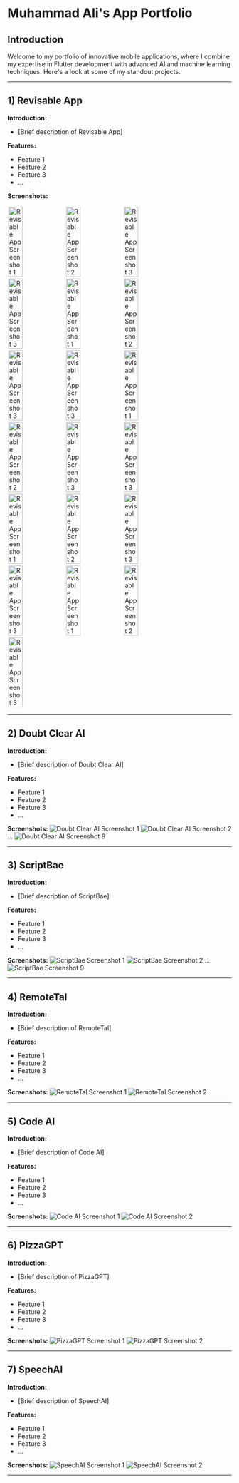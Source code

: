 # Muhammad Ali's App Portfolio

## Introduction

Welcome to my portfolio of innovative mobile applications, where I combine my expertise in Flutter development with advanced AI and machine learning techniques. Here's a look at some of my standout projects.

---

## 1) Revisable App

**Introduction:** 
- [Brief description of Revisable App]

**Features:**
- Feature 1
- Feature 2
- Feature 3
- ...

**Screenshots:**
<div style="display: flex;">
  <img src="Revisable/1.png" alt="Revisable App Screenshot 1" style="width: 25%; padding: 2px;">
  <img src="Revisable/2.png" alt="Revisable App Screenshot 2" style="width: 25%; padding: 2px;">
  <img src="Revisable/3.png" alt="Revisable App Screenshot 3" style="width: 25%; padding: 2px;">
</div>
<div style="display: flex;">
  <img src="Revisable/4.png" alt="Revisable App Screenshot 3" style="width: 25%; padding: 2px;">
  <img src="Revisable/5.png" alt="Revisable App Screenshot 1" style="width: 25%; padding: 2px;">
  <img src="Revisable/6.png" alt="Revisable App Screenshot 2" style="width: 25%; padding: 2px;">
</div>
<div style="display: flex;">
  <img src="Revisable/7.png" alt="Revisable App Screenshot 3" style="width: 25%; padding: 2px;">
  <img src="Revisable/8.png" alt="Revisable App Screenshot 3" style="width: 25%; padding: 2px;">
  <img src="Revisable/9.png" alt="Revisable App Screenshot 1" style="width: 25%; padding: 2px;">
</div>
<div style="display: flex;">
  <img src="Revisable/10.png" alt="Revisable App Screenshot 2" style="width: 25%; padding: 2px;">
  <img src="Revisable/11.png" alt="Revisable App Screenshot 3" style="width: 25%; padding: 2px;">
  <img src="Revisable/12.png" alt="Revisable App Screenshot 3" style="width: 25%; padding: 2px;">
</div>
<div style="display: flex;">
  <img src="Revisable/13.png" alt="Revisable App Screenshot 1" style="width: 25%; padding: 2px;">
  <img src="Revisable/14.png" alt="Revisable App Screenshot 2" style="width: 25%; padding: 2px;">
  <img src="Revisable/15.png" alt="Revisable App Screenshot 3" style="width: 25%; padding: 2px;">
</div>
<div style="display: flex;">
  <img src="Revisable/16.png" alt="Revisable App Screenshot 3" style="width: 25%; padding: 2px;">
  <img src="Revisable/17.png" alt="Revisable App Screenshot 1" style="width: 25%; padding: 2px;">
  <img src="Revisable/18.png" alt="Revisable App Screenshot 2" style="width: 25%; padding: 2px;">
</div>

<div style="display: flex;">
  <img src="Revisable/19.png" alt="Revisable App Screenshot 3" style="width: 25%; padding: 2px;">
</div>


---

## 2) Doubt Clear AI

**Introduction:** 
- [Brief description of Doubt Clear AI]

**Features:**
- Feature 1
- Feature 2
- Feature 3
- ...

**Screenshots:**
![Doubt Clear AI Screenshot 1](doubtclearai/1.png)
![Doubt Clear AI Screenshot 2](doubtclearai/2.png)
...
![Doubt Clear AI Screenshot 8](doubtclearai/8.png)

---

## 3) ScriptBae

**Introduction:** 
- [Brief description of ScriptBae]

**Features:**
- Feature 1
- Feature 2
- Feature 3
- ...

**Screenshots:**
![ScriptBae Screenshot 1](scriptbae/1.png)
![ScriptBae Screenshot 2](scriptbae/2.png)
...
![ScriptBae Screenshot 9](scriptbae/9.png)

---

## 4) RemoteTal

**Introduction:** 
- [Brief description of RemoteTal]

**Features:**
- Feature 1
- Feature 2
- Feature 3
- ...

**Screenshots:**
![RemoteTal Screenshot 1](remotetal/1.png)
![RemoteTal Screenshot 2](remotetal/2.png)

---

## 5) Code AI

**Introduction:** 
- [Brief description of Code AI]

**Features:**
- Feature 1
- Feature 2
- Feature 3
- ...

**Screenshots:**
![Code AI Screenshot 1](codeai/1.png)
![Code AI Screenshot 2](codeai/2.png)

---

## 6) PizzaGPT

**Introduction:** 
- [Brief description of PizzaGPT]

**Features:**
- Feature 1
- Feature 2
- Feature 3
- ...

**Screenshots:**
![PizzaGPT Screenshot 1](pizzagpt/1.png)
![PizzaGPT Screenshot 2](pizzagpt/2.png)

---

## 7) SpeechAI

**Introduction:** 
- [Brief description of SpeechAI]

**Features:**
- Feature 1
- Feature 2
- Feature 3
- ...

**Screenshots:**
![SpeechAI Screenshot 1](speechai/1.png)
![SpeechAI Screenshot 2](speechai/2.png)

---
